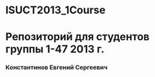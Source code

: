﻿ISUCT2013_1Course
=================
# Репозиторий для студентов группы 1-47 2013 г.

### Константинов Евгений Сергеевич
